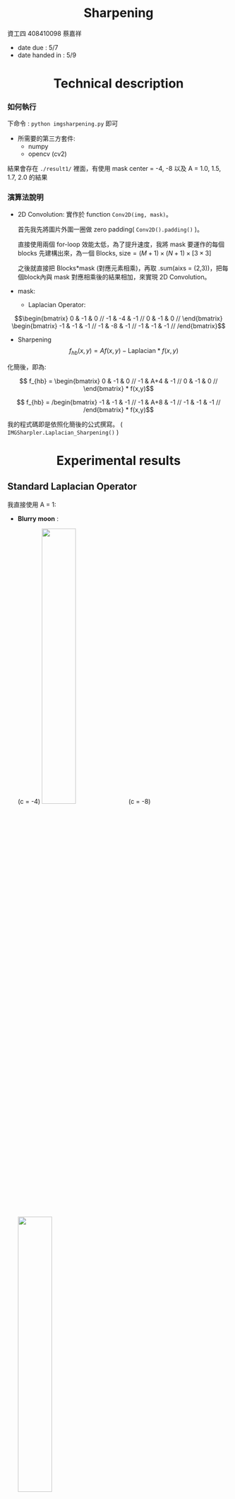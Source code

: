 # <center>Sharpening</center>

資工四 408410098 蔡嘉祥

- date due : 5/7 
- date handed in : 5/9

<div style="break-after: page; page-break-after: always;"></div>

# <center>Technical description</center>

### 如何執行
下命令 : ```python imgsharpening.py``` 即可
- 所需要的第三方套件:
  - numpy 
  - opencv (cv2)
  
結果會存在 ```./result1/``` 裡面，有使用 mask center = -4, -8 以及 A = 1.0, 1.5, 1.7, 2.0 的結果

### 演算法說明
- 2D Convolution:
  實作於 function ```Conv2D(img, mask)```。 
  
  首先我先將圖片外圍一圈做 zero padding( ```Conv2D().padding()``` )。


  直接使用兩個 for-loop 效能太低，為了提升速度，我將 mask 要運作的每個 blocks 先建構出來，為一個 $\text{Blocks, size} = (M+1) \times (N+1) \times [3 \times 3]$

  之後就直接把 Blocks*mask (對應元素相乘)，再取 .sum(aixs = (2,3))，把每個block內與 mask 對應相乘後的結果相加，來實現 2D Convolution。

- mask:
  - $\text{Laplacian Operator}$:

$$\begin{bmatrix}
    0 & -1 & 0 //
    -1 & -4 & -1 //
    0 & -1 & 0 //
\end{bmatrix}  \begin{bmatrix}
    -1 & -1 & -1 //
    -1 & -8 & -1 //
    -1 & -1 & -1 //
/end{bmatrix}$$

- Sharpening
$$f_{hb}(x,y) = Af(x,y)-\text{Laplacian}*f(x,y)$$

化簡後，即為:

$$ f_{hb} = \begin{bmatrix}
    0 & -1 & 0 //
    -1 & A+4 & -1 //
    0 & -1 & 0 //
\end{bmatrix} * f(x,y)$$

$$ f_{hb} =  /begin{bmatrix}
    -1 & -1 & -1 //
    -1 & A+8 & -1 //
    -1 & -1 & -1 //
/end{bmatrix} * f(x,y)$$

我的程式碼即是依照化簡後的公式撰寫。 ( ```IMGSharpler.Laplacian_Sharpening()``` )

<div style="break-after: page; page-break-after: always;"></div>

# <center>Experimental results</center>

## Standard Laplacian Operator 
我直接使用 A = 1:

- __Blurry moon__ :
  
    (c = -4) <img src = "result/blurry_moon/center_neg_4/A10blurry_moon.bmp" width="40%">
    (c = -8) <img src = "result/blurry_moon/center_neg_8/A10blurry_moon.bmp" width="40%">

- __skeleton_orig__ :
    
    (c = -4) <img src="result/skeleton_orig/center_neg_4/A10skeleton_orig.bmp" width="40%"> 
    (c = -8) <img src="result/skeleton_orig/center_neg_8/A10skeleton_orig.bmp" width="40%">

## High boosted filtering 
使用 $A /geq 1$:

- 1 , 1.5, 1.7, 2

### A = 1.5

- __blurry_moon__ :

(c = -4)<img src="result/blurry_moon/center_neg_4/A15blurry_moon.bmp" width="40%"> (c = -8)<img src = "result/blurry_moon/center_neg_8/A15blurry_moon.bmp" width="40%">

- __skeleton_moon__ :

(c = -4)<img src="result/skeleton_orig/center_neg_4/A15skeleton_orig.bmp" width="40%">  (c = -8)<img src="result/skeleton_orig/center_neg_8/A15skeleton_orig.bmp" width="40%">

### A = 1.7

- __blurry_moon__ :

(c = -4)<img src="result/blurry_moon/center_neg_4/A17blurry_moon.bmp" width="40%"> (c = -8)<img src = "result/blurry_moon/center_neg_8/A17blurry_moon.bmp" width="40%">

- __skeleton_moon__ :

(c = -4)<img src="result/skeleton_orig/center_neg_4/A17skeleton_orig.bmp" width="40%">  (c = -8)<img src="result/skeleton_orig/center_neg_8/A17skeleton_orig.bmp" width="40%">


#### A = 2

- __blurry_moon__ :

(c = -4)<img src="result/blurry_moon/center_neg_4/A20blurry_moon.bmp" width="40%"> (c = -8)<img src = "result/blurry_moon/center_neg_8/A20blurry_moon.bmp" width="40%">

- __skeleton_moon__ :

(c = -4)<img src="result/skeleton_orig/center_neg_4/A20skeleton_orig.bmp" width="40%">  (c = -8)<img src="result/skeleton_orig/center_neg_8/A20skeleton_orig.bmp" width="40%">


<div style="break-after: page; page-break-after: always;"></div>

## <center>Discussions</center>

- Mask center:
  從比對中發現，使用 center = -8 的 mask 做出來的結果細部輪廓更明顯。

- A:
  A 越大，整張圖片亮的部分會變更亮。

## <center>Reference</center> 
Ch03 投影片

Convolution code : https://gist.github.com/ThePyProgrammer/c761d38fdbf8d688a98877ea5e590167
